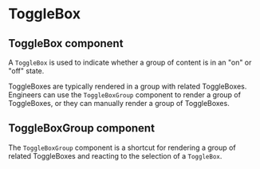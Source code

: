 # ToggleBox

## ToggleBox component

A `ToggleBox` is used to indicate whether a group of content is in an "on" or "off" state.

ToggleBoxes are typically rendered in a group with related ToggleBoxes. Engineers can use the `ToggleBoxGroup` component to render a group of ToggleBoxes, or they can manually render a group of ToggleBoxes.

## ToggleBoxGroup component

The `ToggleBoxGroup` component is a shortcut for rendering a group of related ToggleBoxes and reacting to the selection of a `ToggleBox`.
